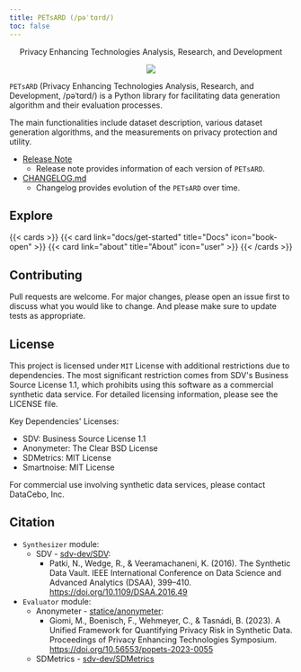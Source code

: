 ```yaml
---
title: PETsARD (/pəˈtɑrd/)
toc: false
---
```


<p style="text-align:center">
  Privacy Enhancing Technologies Analysis, Research, and Development
</p>

<p align="center"><img src="/petsard/images/PETsARD-logo.png"></p>

`PETsARD` (Privacy Enhancing Technologies Analysis, Research, and Development, /pəˈtɑrd/) is a Python library for facilitating data generation algorithm and their evaluation processes.

The main functionalities include dataset description, various dataset generation algorithms, and the measurements on privacy protection and utility.

- [Release Note](https://github.com/nics-tw/petsard/releases)
  - Release note provides information of each version of `PETsARD`.
- [CHANGELOG.md](https://github.com/nics-tw/petsard/blob/main/CHANGELOG.md)
  - Changelog provides evolution of the `PETsARD` over time.

## Explore

{{< cards >}}
{{< card link="docs/get-started" title="Docs" icon="book-open" >}}
{{< card link="about" title="About" icon="user" >}}
{{< /cards >}}

## Contributing

Pull requests are welcome. For major changes, please open an issue first to discuss what you would like to change. And please make sure to update tests as appropriate.

## License

This project is licensed under `MIT` License with additional restrictions due to dependencies. The most significant restriction comes from SDV's Business Source License 1.1, which prohibits using this software as a commercial synthetic data service. For detailed licensing information, please see the LICENSE file.

Key Dependencies' Licenses:

- SDV: Business Source License 1.1
- Anonymeter: The Clear BSD License
- SDMetrics: MIT License
- Smartnoise: MIT License

For commercial use involving synthetic data services, please contact DataCebo, Inc.

## Citation

- `Synthesizer` module:
  - SDV - [sdv-dev/SDV](https://github.com/sdv-dev/SDV):
    - Patki, N., Wedge, R., & Veeramachaneni, K. (2016). The Synthetic Data Vault. IEEE International Conference on Data Science and Advanced Analytics (DSAA), 399–410. https://doi.org/10.1109/DSAA.2016.49
- `Evaluator` module:
  - Anonymeter - [statice/anonymeter](https://github.com/statice/anonymeter):
    - Giomi, M., Boenisch, F., Wehmeyer, C., & Tasnádi, B. (2023). A Unified Framework for Quantifying Privacy Risk in Synthetic Data. Proceedings of Privacy Enhancing Technologies Symposium. https://doi.org/10.56553/popets-2023-0055
  - SDMetrics - [sdv-dev/SDMetrics](https://github.com/sdv-dev/SDMetrics)
